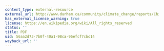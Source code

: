 ```yaml
---
content_type: external-resource
external_url: http://www.durham.ca/community/climate_change/reports/Chicago_Quick_Guide_to_Adaptation.pdf
has_external_license_warning: true
license: https://en.wikipedia.org/wiki/All_rights_reserved
status: ''
title: PDF
uid: 56aa2d73-7b0f-40a1-98ca-96efcf7cbc14
wayback_url: ''
---
```

